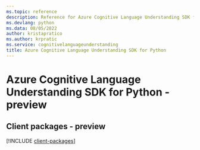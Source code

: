 ```yaml
---
ms.topic: reference
description: Reference for Azure Cognitive Language Understanding SDK for Python
ms.devlang: python
ms.data: 08/05/2022
author: kristapratico
ms.author: krpratic
ms.service: cognitivelanguageunderstanding
title: Azure Cognitive Language Understanding SDK for Python
---
```

# Azure Cognitive Language Understanding SDK for Python - preview

## Client packages - preview
[!INCLUDE [client-packages](cognitive-language-understanding-client-index.md)]